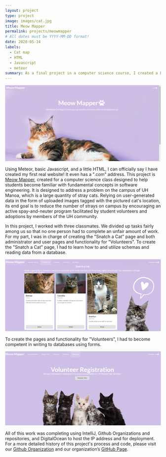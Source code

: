 ```yaml
---
layout: project
type: project
image: images/cat.jpg
title: Meow Mapper
permalink: projects/meowmapper
# All dates must be YYYY-MM-DD format!
date: 2020-05-14
labels:
  - Cat map
  - HTML
  - Javascript
  - meteor
summary: As a final project in a computer science course, I created a basic website with a small team. 
---
```


<img class="ui medium right floated rounded image" src="../images/meow.PNG">

Using Meteor, basic Javascript, and a little HTML, I can officially say I have created my first real website! It even has a ".com" address. This project is [Meow Mapper](https://meowmapper.com/), created for a computer science class designed to help students become familiar with fundamental concepts in software engineering. It is designed to address a problem on the campus of UH Manoa, which is a large quantity of stray cats. Relying on user-generated data in the form of uploaded images tagged with the pictured cat's location, its end goal is to reduce the number of strays on campus by encouraging an active spay-and-neuter program facilitated by student volunteers and adoptions by members of the UH community. 

In this project, I worked with three classmates. We divided up tasks fairly among us so that no one person had to complete an unfair amount of work. For my part, I was in charge of creating the "Snatch a Cat" page and both administrator and user pages and functionality for "Volunteers". To create the "Snatch a Cat" page, I had to learn how to and utilize schemas and reading data from a database. 

<img class="ui center image" src="../images/snatch.PNG">

To create the pages and functionality for "Volunteers", I had to become competent in writing to databases using forms. 

<img class="ui center image" src="../images/volunteer.PNG">

All of this work was completing using IntelliJ, Github Organizations and repositories, and DigitalOcean to host the IP address and for deployment. For a more detailed history of this project's process and code, please visit our [Github Organization](https://github.com/meow-mapper) and our organization’s [GitHub Page](https://meow-mapper.github.io/). 



